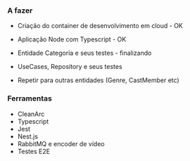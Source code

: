 ### A fazer
- Criação do container de desenvolvimento em cloud - OK
- Aplicação Node com Typescript - OK
- Entidade Categoria e seus testes - finalizando
- UseCases, Repository e seus testes

- Repetir para outras entidades (Genre, CastMember etc)

### Ferramentas
- CleanArc
- Typescript
- Jest
- Nest.js
- RabbitMQ e encoder de vídeo
- Testes E2E
